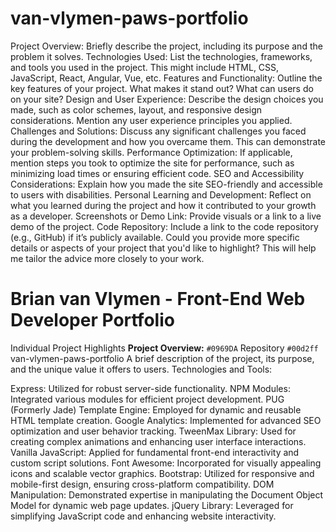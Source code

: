 # van-vlymen-paws-portfolio



Project Overview: Briefly describe the project, including its purpose and the problem it solves.
Technologies Used: List the technologies, frameworks, and tools you used in the project. This might include HTML, CSS, JavaScript, React, Angular, Vue, etc.
Features and Functionality: Outline the key features of your project. What makes it stand out? What can users do on your site?
Design and User Experience: Describe the design choices you made, such as color schemes, layout, and responsive design considerations. Mention any user experience principles you applied.
Challenges and Solutions: Discuss any significant challenges you faced during the development and how you overcame them. This can demonstrate your problem-solving skills.
Performance Optimization: If applicable, mention steps you took to optimize the site for performance, such as minimizing load times or ensuring efficient code.
SEO and Accessibility Considerations: Explain how you made the site SEO-friendly and accessible to users with disabilities.
Personal Learning and Development: Reflect on what you learned during the project and how it contributed to your growth as a developer.
Screenshots or Demo Link: Provide visuals or a link to a live demo of the project.
Code Repository: Include a link to the code repository (e.g., GitHub) if it’s publicly available.
Could you provide more specific details or aspects of your project that you'd like to highlight? This will help me tailor the advice more closely to your work.

# Brian van Vlymen - Front-End Web Developer Portfolio 
Individual Project Highlights
**Project Overview:**
`
#0969DA
`
Repository `#00d2ff` van-vlymen-paws-portfolio
A brief description of the project, its purpose, and the unique value it offers to users.
Technologies and Tools:

Express: Utilized for robust server-side functionality.
NPM Modules: Integrated various modules for efficient project development.
PUG (Formerly Jade) Template Engine: Employed for dynamic and reusable HTML template creation.
Google Analytics: Implemented for advanced SEO optimization and user behavior tracking.
TweenMax Library: Used for creating complex animations and enhancing user interface interactions.
Vanilla JavaScript: Applied for fundamental front-end interactivity and custom script solutions.
Font Awesome: Incorporated for visually appealing icons and scalable vector graphics.
Bootstrap: Utilized for responsive and mobile-first design, ensuring cross-platform compatibility.
DOM Manipulation: Demonstrated expertise in manipulating the Document Object Model for dynamic web page updates.
jQuery Library: Leveraged for simplifying JavaScript code and enhancing website interactivity.
